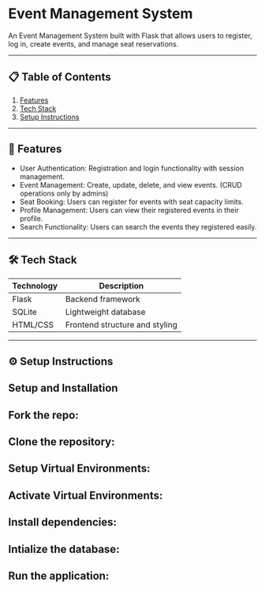 # Event Management System 

An Event Management System built with Flask that allows users to register, log in, create events, and manage seat reservations.

---

## 📋 Table of Contents
1. [Features](#features)
2. [Tech Stack](#tech-stack)
3. [Setup Instructions](#setup-instructions)

---

## 🚀 Features
- User Authentication: Registration and login functionality with session management.
- Event Management: Create, update, delete, and view events. (CRUD operations only by admins)
- Seat Booking: Users can register for events with seat capacity limits.
- Profile Management: Users can view their registered events in their profile.
- Search Functionality: Users can search the events they registered easily.

---

## 🛠️ Tech Stack
| Technology  | Description                     |
|-------------|---------------------------------|
| Flask       | Backend framework              |
| SQLite      | Lightweight database           |
| HTML/CSS    | Frontend structure and styling |

---

## ⚙️ Setup Instructions
Setup and Installation
---
Fork the repo:
---
Clone the repository:
---
Setup Virtual Environments:
---
Activate Virtual Environments:
---
Install dependencies:
---
Intialize the database:
---
Run the application:
---



